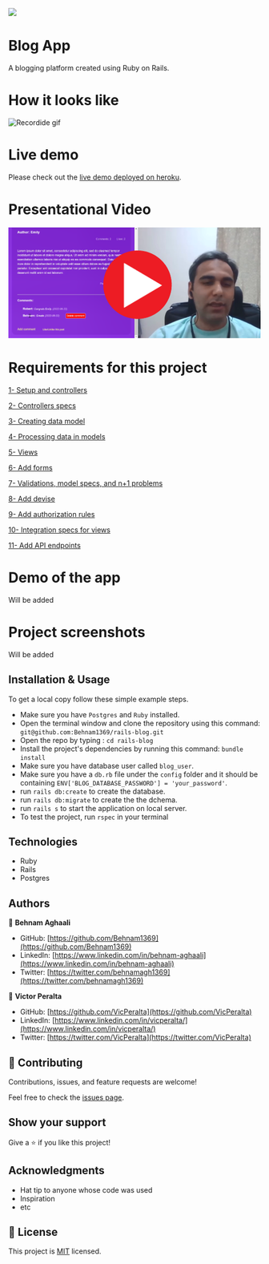  

![](https://img.shields.io/badge/Microverse-blueviolet)

# Blog App

A blogging platform created using Ruby on Rails. 

# How it looks like

![Recordide gif](./Recording.gif)

# Live demo 

Please check out the [live demo deployed on heroku](http://rails-blog1000.herokuapp.com/users/sign_in). 

# Presentational Video 

[![IMAGE THUMBNAIL](./ThumbnailVideo.png)](https://www.youtube.com/watch?v=omVAGb6t2aY)

# Requirements for this project

[1- Setup and controllers](https://github.com/microverseinc/curriculum-rails/blob/main/blog-app/projects/Setup_Controllers_project.md)

[2- Controllers specs](https://github.com/microverseinc/curriculum-rails/blob/main/blog-app/projects/controller_specs_project.md)

[3- Creating data model](https://github.com/microverseinc/curriculum-rails/blob/main/blog-app/projects/creating_data_model_project.md)

[4- Processing data in models](https://github.com/microverseinc/curriculum-rails/blob/main/blog-app/projects/Processing_data_model_project.md)

[5- Views](https://github.com/microverseinc/curriculum-rails/blob/main/blog-app/projects/Views_project.md)

[6- Add forms](https://github.com/microverseinc/curriculum-rails/blob/main/blog-app/projects/forms_project.md)

[7- Validations, model specs, and n+1 problems](https://github.com/microverseinc/curriculum-rails/blob/main/blog-app/blog_app_validations_model_spec_n+1.md)

[8- Add devise](https://github.com/microverseinc/curriculum-rails/blob/main/blog-app/blog_app_devise.md)

[9- Add authorization rules](https://github.com/microverseinc/curriculum-rails/blob/main/blog-app/projects/Integration_specs_project.md)

[10- Integration specs for views](https://github.com/microverseinc/curriculum-rails/blob/main/blog-app/projects/Integration_specs_project.md)

[11- Add API endpoints](https://github.com/microverseinc/curriculum-rails/blob/main/blog-app/blog_app_api_endpoints.md)

# Demo of the app

Will be added


# Project screenshots

Will be added

## Installation & Usage

To get a local copy follow these simple example steps. 
- Make sure you have `Postgres` and `Ruby` installed. 
- Open the terminal window and clone the repository using this command: `git@github.com:Behnam1369/rails-blog.git` 
- Open the repo by typing : `cd rails-blog`
- Install the project's dependencies by running this command: `bundle install` 
- Make sure you have database user called `blog_user`.
- Make sure you have a `db.rb` file under the `config` folder and it should be containing `ENV['BLOG_DATABASE_PASSWORD'] = 'your_password'`.
- run `rails db:create` to create the database.
- run `rails db:migrate` to create the the dchema. 
- run `rails s` to start the application on local server. 
- To test the project, run `rspec` in your terminal 

## Technologies

- Ruby
- Rails 
- Postgres 


## Authors


👤 **Behnam Aghaali**

- GitHub: [https://github.com/Behnam1369](https://github.com/Behnam1369)
- LinkedIn: [https://www.linkedin.com/in/behnam-aghaali](https://www.linkedin.com/in/behnam-aghaali)
- Twitter: [https://twitter.com/behnamagh1369](https://twitter.com/behnamagh1369)


👤 **Victor Peralta**

- GitHub: [https://github.com/VicPeralta](https://github.com/VicPeralta)
- LinkedIn: [https://www.linkedin.com/in/vicperalta/](https://www.linkedin.com/in/vicperalta/)
- Twitter: [https://twitter.com/VicPeralta](https://twitter.com/VicPeralta)

## 🤝 Contributing

Contributions, issues, and feature requests are welcome!

Feel free to check the [issues page](https://github.com/Behnam1369/Catalog_of_my_things/issues).

## Show your support

Give a ⭐️ if you like this project!

## Acknowledgments

- Hat tip to anyone whose code was used
- Inspiration
- etc

## 📝 License

This project is [MIT](./LICENSE) licensed.